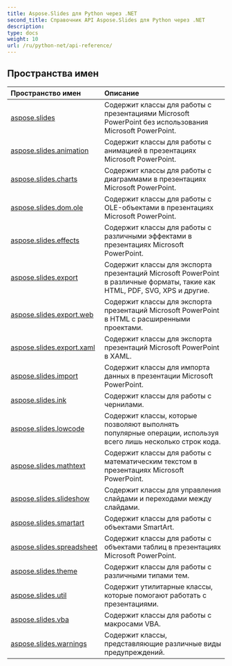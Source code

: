 ```yaml
---
title: Aspose.Slides для Python через .NET
second_title: Справочник API Aspose.Slides для Python через .NET
description: 
type: docs
weight: 10
url: /ru/python-net/api-reference/
---
```


## Пространства имен
| Пространство имен | Описание |
| :- | :- |
|[aspose.slides](/slides/ru/python-net/api-reference/aspose.slides/)|Содержит классы для работы с презентациями Microsoft PowerPoint без использования Microsoft PowerPoint.|
|[aspose.slides.animation](/slides/ru/python-net/api-reference/aspose.slides.animation/)|Содержит классы для работы с анимацией в презентациях Microsoft PowerPoint.|
|[aspose.slides.charts](/slides/ru/python-net/api-reference/aspose.slides.charts/)|Содержит классы для работы с диаграммами в презентациях Microsoft PowerPoint.|
|[aspose.slides.dom.ole](/slides/ru/python-net/api-reference/aspose.slides.dom.ole/)|Содержит классы для работы с OLE-объектами в презентациях Microsoft PowerPoint.|
|[aspose.slides.effects](/slides/ru/python-net/api-reference/aspose.slides.effects/)|Содержит классы для работы с различными эффектами в презентациях Microsoft PowerPoint.|
|[aspose.slides.export](/slides/ru/python-net/api-reference/aspose.slides.export/)|Содержит классы для экспорта презентаций Microsoft PowerPoint в различные форматы, такие как HTML, PDF, SVG, XPS и другие.|
|[aspose.slides.export.web](/slides/ru/python-net/api-reference/aspose.slides.export.web/)|Содержит классы для экспорта презентаций Microsoft PowerPoint в HTML с расширенными проектами.|
|[aspose.slides.export.xaml](/slides/ru/python-net/api-reference/aspose.slides.export.xaml/)|Содержит классы для экспорта презентаций Microsoft PowerPoint в XAML.|
|[aspose.slides.import](/slides/ru/python-net/api-reference/aspose.slides.import/)|Содержит классы для импорта данных в презентации Microsoft PowerPoint.|
|[aspose.slides.ink](/slides/ru/python-net/api-reference/aspose.slides.ink/)|Содержит классы для работы с чернилами.|
|[aspose.slides.lowcode](/slides/ru/python-net/api-reference/aspose.slides.lowcode/)|Содержит классы, которые позволяют выполнять популярные операции, используя всего лишь несколько строк кода.|
|[aspose.slides.mathtext](/slides/ru/python-net/api-reference/aspose.slides.mathtext/)|Содержит классы для работы с математическим текстом в презентациях Microsoft PowerPoint.|
|[aspose.slides.slideshow](/slides/ru/python-net/api-reference/aspose.slides.slideshow/)|Содержит классы для управления слайдами и переходами между слайдами.|
|[aspose.slides.smartart](/slides/ru/python-net/api-reference/aspose.slides.smartart/)|Содержит классы для работы с объектами SmartArt.|
|[aspose.slides.spreadsheet](/slides/ru/python-net/api-reference/aspose.slides.spreadsheet/)|Содержит классы для работы с объектами таблиц в презентациях Microsoft PowerPoint.|
|[aspose.slides.theme](/slides/ru/python-net/api-reference/aspose.slides.theme/)|Содержит классы для работы с различными типами тем.|
|[aspose.slides.util](/slides/ru/python-net/api-reference/aspose.slides.util/)|Содержит утилитарные классы, которые помогают работать с презентациями.|
|[aspose.slides.vba](/slides/ru/python-net/api-reference/aspose.slides.vba/)|Содержит классы для работы с макросами VBA.|
|[aspose.slides.warnings](/slides/ru/python-net/api-reference/aspose.slides.warnings/)|Содержит классы, представляющие различные виды предупреждений.|
